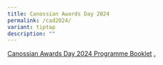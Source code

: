 ```yaml
---
title: Canossian Awards Day 2024
permalink: /cad2024/
variant: tiptap
description: ""
---
```

<p><a href="/files/Programme_Booklet_CAD_2024_6_Mar.pdf" rel="noopener noreferrer nofollow" target="_blank">Canossian Awards Day 2024 Programme Booklet</a>
<a href="/files/Canossian_Awards_Ceremony_2024_Programme_Booklet.pdf" rel="noopener noreferrer nofollow" target="_blank">.</a>
</p>